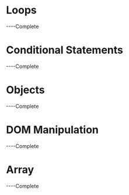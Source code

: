 # Loops
----Complete

# Conditional Statements
----Complete


# Objects
----Complete



# DOM Manipulation
----Complete


# Array
----Complete

